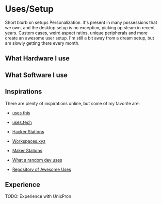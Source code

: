 # Uses/Setup

Short blurb on setups
Personalization. It's present in many possessions that we own, and the desktop setup is no exception, picking up steam in recent years. Custom cases, weird aspect ratios, unique peripherals and more create an awesome user setup. I'm still a bit away from a dream setup, but am slowly getting there every month. 

## What Hardware I use



## What Software I use

## Inspirations

There are plenty of inspirations online, but some of my favorite are:

- [uses this](https://usesthis.com/)

- [uses.tech](https://uses.tech/)

- [Hacker Stations](https://hackerstations.com/)

- [Workspaces.xyz](https://www.workspaces.xyz/?s=35)

- [Maker Stations](https://www.makerstations.io/)

- [What a random dev uses](https://www.bradleyshellnut.com/uses)

- [Repository of Awesome Uses](https://github.com/wesbos/awesome-uses)

## Experience

TODO: Experience with UnixPron


